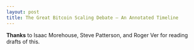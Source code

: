 ```yaml
---
layout: post
title: The Great Bitcoin Scaling Debate — An Annotated Timeline
---
```



**Thanks** to Isaac Morehouse, Steve Patterson, and Roger Ver for reading drafts of this.
